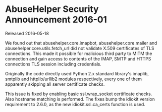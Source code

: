 # AbuseHelper Security Announcement 2016-01

Released 2016-05-18

We found out that abusehelper.core.imapbot, abusehelper.core.mailer
and abusehelper.core.utils.fetch_url did not validate X.509
certificates of TLS connections. This made it possible for malicious
third party to MITM the connection and gain access to contents of the
IMAP, SMTP and HTTPS connections TLS session including credentials.

Originally the code directly used Python 2.x standard library's
imaplib, smtplib and httplib/urllib2 modules respectively, every one
of them apparently skipping all server certificate checks.

This issue is fixed by enabling basic ssl.wrap_socket certificate
checks. Also hostname matching is performed. The fixes bump the
idiokit version requirement to 2.6.0, as the new idiokit.ssl.ca_certs
function is used.

